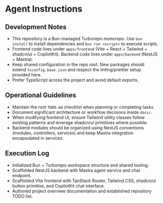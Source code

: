 # Agent Instructions

## Development Notes
- This repository is a Bun-managed Turborepo monorepo. Use `bun install` to install dependencies and `bun run <script>` to execute scripts.
- Frontend code lives under `apps/frontend` (Vite + React + Tailwind + shadcn/ui + CopilotKit). Backend code lives under `apps/backend` (NestJS + Mastra).
- Keep shared configuration in the repo root. New packages should extend `tsconfig.base.json` and respect the linting/prettier setup provided here.
- Prefer TypeScript across the project and avoid default exports.

## Operational Guidelines
- Maintain the root `TODO.md` checklist when planning or completing tasks.
- Document significant architecture or workflow decisions inside `docs/`.
- When modifying frontend UI, ensure Tailwind utility classes follow existing patterns and leverage shadcn/ui primitives where possible.
- Backend modules should be organized using NestJS conventions (modules, controllers, services) and keep Mastra integration encapsulated in services.

## Execution Log
- Initialized Bun + Turborepo workspace structure and shared tooling.
- Scaffolded NestJS backend with Mastra agent service and chat endpoint.
- Scaffolded Vite frontend with TanStack Router, Tailwind CSS, shadcn/ui button primitive, and CopilotKit chat interface.
- Authored project overview documentation and established repository TODO list.
